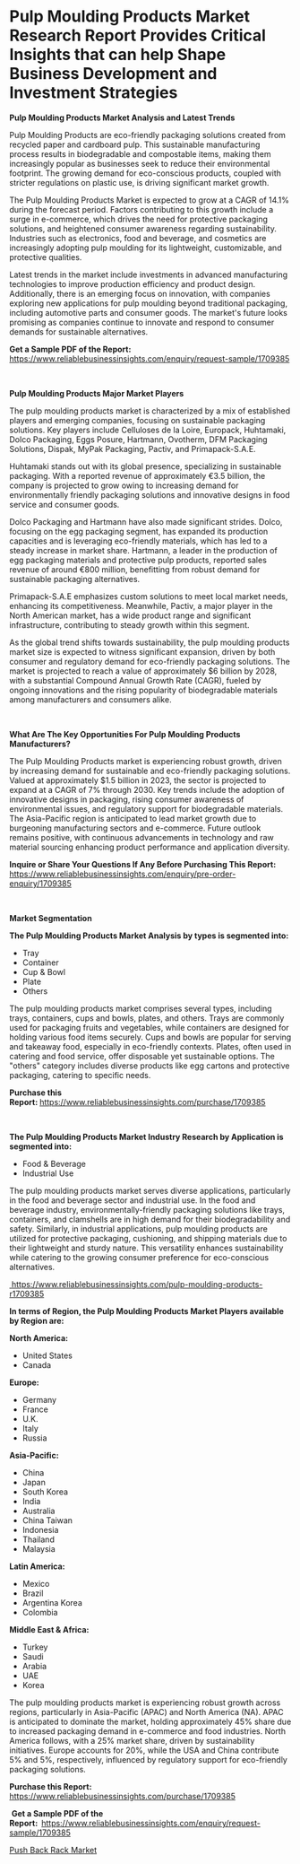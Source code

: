 <p><h1>Pulp Moulding Products Market Research Report Provides Critical Insights that can help Shape Business Development and Investment Strategies</h1></p><p><strong>Pulp Moulding Products Market Analysis and Latest Trends</strong></p>
<p><p>Pulp Moulding Products are eco-friendly packaging solutions created from recycled paper and cardboard pulp. This sustainable manufacturing process results in biodegradable and compostable items, making them increasingly popular as businesses seek to reduce their environmental footprint. The growing demand for eco-conscious products, coupled with stricter regulations on plastic use, is driving significant market growth.</p><p>The Pulp Moulding Products Market is expected to grow at a CAGR of 14.1% during the forecast period. Factors contributing to this growth include a surge in e-commerce, which drives the need for protective packaging solutions, and heightened consumer awareness regarding sustainability. Industries such as electronics, food and beverage, and cosmetics are increasingly adopting pulp moulding for its lightweight, customizable, and protective qualities.</p><p>Latest trends in the market include investments in advanced manufacturing technologies to improve production efficiency and product design. Additionally, there is an emerging focus on innovation, with companies exploring new applications for pulp moulding beyond traditional packaging, including automotive parts and consumer goods. The market's future looks promising as companies continue to innovate and respond to consumer demands for sustainable alternatives.</p></p>
<p><strong>Get a Sample PDF of the Report:&nbsp;</strong> <a href="https://www.reliablebusinessinsights.com/enquiry/request-sample/1709385?utm_campaign=1113&utm_medium=2&utm_source=Github&utm_content=ia&utm_term=10012025&utm_id=pulp-moulding-products">https://www.reliablebusinessinsights.com/enquiry/request-sample/1709385</a></p>
<p>&nbsp;</p>
<p><strong>Pulp Moulding Products Major Market Players</strong></p>
<p><p>The pulp moulding products market is characterized by a mix of established players and emerging companies, focusing on sustainable packaging solutions. Key players include Celluloses de la Loire, Europack, Huhtamaki, Dolco Packaging, Eggs Posure, Hartmann, Ovotherm, DFM Packaging Solutions, Dispak, MyPak Packaging, Pactiv, and Primapack-S.A.E. </p><p>Huhtamaki stands out with its global presence, specializing in sustainable packaging. With a reported revenue of approximately €3.5 billion, the company is projected to grow owing to increasing demand for environmentally friendly packaging solutions and innovative designs in food service and consumer goods. </p><p>Dolco Packaging and Hartmann have also made significant strides. Dolco, focusing on the egg packaging segment, has expanded its production capacities and is leveraging eco-friendly materials, which has led to a steady increase in market share. Hartmann, a leader in the production of egg packaging materials and protective pulp products, reported sales revenue of around €800 million, benefitting from robust demand for sustainable packaging alternatives.</p><p>Primapack-S.A.E emphasizes custom solutions to meet local market needs, enhancing its competitiveness. Meanwhile, Pactiv, a major player in the North American market, has a wide product range and significant infrastructure, contributing to steady growth within this segment.</p><p>As the global trend shifts towards sustainability, the pulp moulding products market size is expected to witness significant expansion, driven by both consumer and regulatory demand for eco-friendly packaging solutions. The market is projected to reach a value of approximately $6 billion by 2028, with a substantial Compound Annual Growth Rate (CAGR), fueled by ongoing innovations and the rising popularity of biodegradable materials among manufacturers and consumers alike.</p></p>
<p>&nbsp;</p>
<p><strong>What Are The Key Opportunities For Pulp Moulding Products Manufacturers?</strong></p>
<p><p>The Pulp Moulding Products market is experiencing robust growth, driven by increasing demand for sustainable and eco-friendly packaging solutions. Valued at approximately $1.5 billion in 2023, the sector is projected to expand at a CAGR of 7% through 2030. Key trends include the adoption of innovative designs in packaging, rising consumer awareness of environmental issues, and regulatory support for biodegradable materials. The Asia-Pacific region is anticipated to lead market growth due to burgeoning manufacturing sectors and e-commerce. Future outlook remains positive, with continuous advancements in technology and raw material sourcing enhancing product performance and application diversity.</p></p>
<p><strong>Inquire or Share Your Questions If Any Before Purchasing This Report:</strong> <a href="https://www.reliablebusinessinsights.com/enquiry/pre-order-enquiry/1709385?utm_campaign=1113&utm_medium=2&utm_source=Github&utm_content=ia&utm_term=10012025&utm_id=pulp-moulding-products">https://www.reliablebusinessinsights.com/enquiry/pre-order-enquiry/1709385</a></p>
<p>&nbsp;</p>
<p><strong>Market Segmentation</strong></p>
<p><strong>The Pulp Moulding Products Market Analysis by types is segmented into:</strong></p>
<p><ul><li>Tray</li><li>Container</li><li>Cup & Bowl</li><li>Plate</li><li>Others</li></ul></p>
<p><p>The pulp moulding products market comprises several types, including trays, containers, cups and bowls, plates, and others. Trays are commonly used for packaging fruits and vegetables, while containers are designed for holding various food items securely. Cups and bowls are popular for serving and takeaway food, especially in eco-friendly contexts. Plates, often used in catering and food service, offer disposable yet sustainable options. The "others" category includes diverse products like egg cartons and protective packaging, catering to specific needs.</p></p>
<p><strong>Purchase this Report:&nbsp;</strong><a href="https://www.reliablebusinessinsights.com/purchase/1709385?utm_campaign=1113&utm_medium=2&utm_source=Github&utm_content=ia&utm_term=10012025&utm_id=pulp-moulding-products">https://www.reliablebusinessinsights.com/purchase/1709385</a></p>
<p>&nbsp;</p>
<p><strong>The Pulp Moulding Products Market Industry Research by Application is segmented into:</strong></p>
<p><ul><li>Food & Beverage</li><li>Industrial Use</li></ul></p>
<p><p>The pulp moulding products market serves diverse applications, particularly in the food and beverage sector and industrial use. In the food and beverage industry, environmentally-friendly packaging solutions like trays, containers, and clamshells are in high demand for their biodegradability and safety. Similarly, in industrial applications, pulp moulding products are utilized for protective packaging, cushioning, and shipping materials due to their lightweight and sturdy nature. This versatility enhances sustainability while catering to the growing consumer preference for eco-conscious alternatives.</p></p>
<p><a href="https://www.reliablebusinessinsights.com/pulp-moulding-products-r1709385?utm_campaign=1113&utm_medium=2&utm_source=Github&utm_content=ia&utm_term=10012025&utm_id=pulp-moulding-products">&nbsp;https://www.reliablebusinessinsights.com/pulp-moulding-products-r1709385</a></p>
<p><strong>In terms of Region, the Pulp Moulding Products Market Players available by Region are:</strong></p>
<p>
    <p> <strong> North America: </strong>
        <ul>
            <li>United States</li>
            <li>Canada</li>
        </ul>
        </p> 
    <p> <strong> Europe: </strong>
        <ul>
            <li>Germany</li>
            <li>France</li>
            <li>U.K.</li>
            <li>Italy</li>
            <li>Russia</li>
        </ul>
        </p> 
    <p> <strong> Asia-Pacific: </strong>
        <ul>
            <li>China</li>
            <li>Japan</li>
            <li>South Korea</li>
            <li>India</li>
            <li>Australia</li>
            <li>China Taiwan</li>
            <li>Indonesia</li>
            <li>Thailand</li>
            <li>Malaysia</li>
        </ul>
        </p> 
    <p> <strong> Latin America: </strong>
        <ul>
            <li>Mexico</li>
            <li>Brazil</li>
            <li>Argentina Korea</li>
            <li>Colombia</li>
        </ul>
        </p> 
    <p> <strong> Middle East & Africa: </strong>
        <ul>
            <li>Turkey</li>
            <li>Saudi</li>
            <li>Arabia</li>
            <li>UAE</li>
            <li>Korea</li>
        </ul>
    </p>
    </p>
<p><p>The pulp moulding products market is experiencing robust growth across regions, particularly in Asia-Pacific (APAC) and North America (NA). APAC is anticipated to dominate the market, holding approximately 45% share due to increased packaging demand in e-commerce and food industries. North America follows, with a 25% market share, driven by sustainability initiatives. Europe accounts for 20%, while the USA and China contribute 5% and 5%, respectively, influenced by regulatory support for eco-friendly packaging solutions.</p></p>
<p><strong>Purchase this Report: </strong><a href="https://www.reliablebusinessinsights.com/purchase/1709385?utm_campaign=1113&utm_medium=2&utm_source=Github&utm_content=ia&utm_term=10012025&utm_id=pulp-moulding-products">https://www.reliablebusinessinsights.com/purchase/1709385</a></p>
<p>&nbsp;<strong>Get a Sample PDF of the Report:&nbsp;&nbsp;</strong><a href="https://www.reliablebusinessinsights.com/enquiry/request-sample/1709385?utm_campaign=1113&utm_medium=2&utm_source=Github&utm_content=ia&utm_term=10012025&utm_id=pulp-moulding-products">https://www.reliablebusinessinsights.com/enquiry/request-sample/1709385</a></p>
<p><strong></strong></p>
<p><p><a href="https://github.com/lisaeichler20775/Market-Research-Report-List-1/blob/main/push-back-rack-market.md?utm_campaign=1113&utm_medium=2&utm_source=Github&utm_content=ia&utm_term=10012025&utm_id=pulp-moulding-products">Push Back Rack Market</a></p></p>